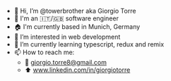 - 👋 Hi, I’m @towerbrother aka Giorgio Torre
- :round_pushpin: I'm an :it:/:gb: software engineer 
- :house: I'm currently based in Munich, Germany
- 👀 I’m interested in web development
- 🌱 I’m currently learning typescript, redux and remix
- 📫 How to reach me:
  - :email: giorgio.torre8@gmail.com
  - :arrow_up: www.linkedin.com/in/giorgiotorre
